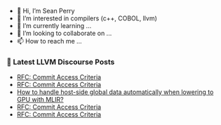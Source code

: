 - 👋 Hi, I’m Sean Perry
- 👀 I’m interested in compilers (c++, COBOL, llvm)
- 🌱 I’m currently learning ...
- 💞️ I’m looking to collaborate on ...
- 📫 How to reach me ...

<!---
s66perry/s66perry is a ✨ special ✨ repository because its `README.md` (this file) appears on your GitHub profile.
You can click the Preview link to take a look at your changes.
--->
### 📕 Latest LLVM Discourse Posts

<!-- DISCOURSE-LLVM:START -->
- [RFC: Commit Access Criteria](https://discourse.llvm.org/t/rfc-commit-access-criteria/84073#post_11)
- [RFC: Commit Access Criteria](https://discourse.llvm.org/t/rfc-commit-access-criteria/84073#post_10)
- [How to handle host-side global data automatically when lowering to GPU with MLIR?](https://discourse.llvm.org/t/how-to-handle-host-side-global-data-automatically-when-lowering-to-gpu-with-mlir/84080#post_3)
- [RFC: Commit Access Criteria](https://discourse.llvm.org/t/rfc-commit-access-criteria/84073#post_9)
- [RFC: Commit Access Criteria](https://discourse.llvm.org/t/rfc-commit-access-criteria/84073#post_8)
<!-- DISCOURSE-LLVM:END -->
